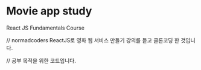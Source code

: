 # Movie app study

React JS Fundamentals Course

// normadcoders ReactJS로 영화 웹 서비스 만들기 강의를 듣고 클론코딩 한 것입니다.

// 공부 목적을 위한 코드입니다.
